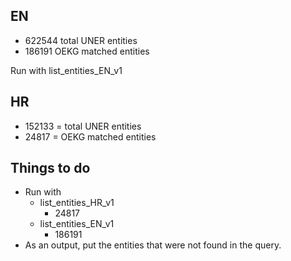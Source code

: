
## EN
- 622544 total UNER entities 
- 186191 OEKG matched entities

Run with list_entities_EN_v1

## HR
- 152133  = total UNER entities 
- 24817 =  OEKG matched entities

## Things to do
- Run with 
  - list_entities_HR_v1
    - 24817
  - list_entities_EN_v1
    - 186191 
- As an output, put the entities that were not found in the query.
